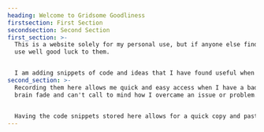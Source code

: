 ```yaml
---
heading: Welcome to Gridsome Goodliness
firstsection: First Section
secondsection: Second Section
first_section: >-
  This is a website solely for my personal use, but if anyone else finds it of
  use well good luck to them.


  I am adding snippets of code and ideas that I have found useful when creating websites with <a href="https://gridsome.org/" title="Gridsome,  a static site generator based on Vue" target="_blank">Gridsome</a>, these will all be presented as individual blog posts.
second_section: >-
  Recording them here allows me quick and easy access when I have a bad case of
  brain fade and can't call to mind how I overcame an issue or problem.


  Having the code snippets stored here allows for a quick copy and paste to a new project.
---
```

